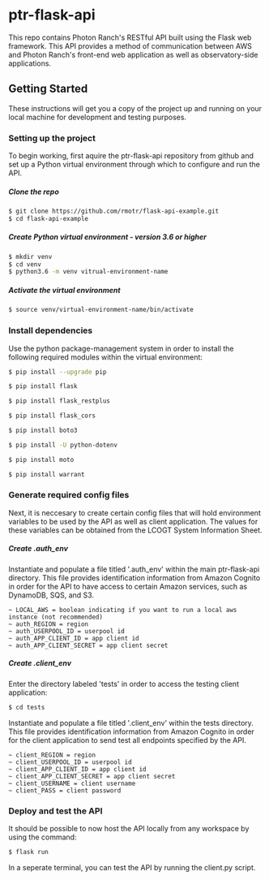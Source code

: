 # ptr-flask-api

This repo contains Photon Ranch's RESTful API built using the Flask web framework. This API provides a method of communication between AWS and Photon Ranch's front-end web application as well as observatory-side applications.

## Getting Started

These instructions will get you a copy of the project up and running on your local machine for development and testing purposes.

### Setting up the project
To begin working, first aquire the ptr-flask-api repository from github and set up a Python virtual environment through which to configure and run the API.

##### Clone the repo
```bash
$ git clone https://github.com/rmotr/flask-api-example.git
$ cd flask-api-example
```

##### Create Python virtual environment - version 3.6 or higher
```bash
$ mkdir venv
$ cd venv
$ python3.6 -m venv vitrual-environment-name
```

##### Activate the virtual environment
```bash
$ source venv/virtual-environment-name/bin/activate
```

### Install dependencies
Use the python package-management system in order to install the following required modules within the virtual environment:
```bash
$ pip install --upgrade pip   
```
```bash
$ pip install flask                 
```
```bash
$ pip install flask_restplus 
```
```bash
$ pip install flask_cors 
```
```bash
$ pip install boto3
```
```bash
$ pip install -U python-dotenv  
```
```bash
$ pip install moto 
```
```bash
$ pip install warrant 
```

### Generate required config files
Next, it is neccesary to create certain config files that will hold environment variables to be used by the API as well as client application. The values for these variables can be obtained from the LCOGT System Information Sheet.

##### Create .auth_env
Instantiate and populate a file titled '.auth_env' within the main ptr-flask-api directory. This file provides identification information from Amazon Cognito in order for the API to have access to certain Amazon services, such as DynamoDB, SQS, and S3.
```
~ LOCAL_AWS = boolean indicating if you want to run a local aws instance (not recommended)
~ auth_REGION = region
~ auth_USERPOOL_ID = userpool id
~ auth_APP_CLIENT_ID = app client id
~ auth_APP_CLIENT_SECRET = app client secret
```

##### Create .client_env
Enter the directory labeled 'tests' in order to access the testing client application:
```bash
$ cd tests
```

Instantiate and populate a file titled '.client_env' within the tests directory. This file provides identification information from Amazon Cognito in order for the client application to send test all endpoints specified by the API.
```
~ client_REGION = region
~ client_USERPOOL_ID = userpool id
~ client_APP_CLIENT_ID = app client id
~ client_APP_CLIENT_SECRET = app client secret
~ client_USERNAME = client username
~ client_PASS = client password
```

### Deploy and test the API
It should be possible to now host the API locally from any workspace by using the command:
```bash
$ flask run
```

In a seperate terminal, you can test the API by running the client.py script.
